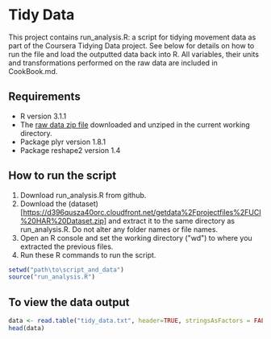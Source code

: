 # Tidy Data

This project contains run_analysis.R: a script for tidying movement data as part of
the Coursera Tidying Data project. See below for details on how to run the
file and load the outputted data back into R.  All variables, their units and
transformations performed on the raw data are included in CookBook.md.

## Requirements

* R version 3.1.1
* The [raw data
  zip file](https://d396qusza40orc.cloudfront.net/getdata%2Fprojectfiles%2FUCI%20HAR%20Dataset.zip)
downloaded and unziped in the current working directory.
* Package plyr version 1.8.1
* Package reshape2 version 1.4

## How to run the script

1. Download run_analysis.R from github.
1. Download the (dataset)[https://d396qusza40orc.cloudfront.net/getdata%2Fprojectfiles%2FUCI%20HAR%20Dataset.zip]
and extract it to the same directory as run_analysis.R.  Do not alter any folder names or file names.
1. Open an R console and set the working directory ("wd") to where you extracted the previous files.
1. Run these R commands to run the script.

```R
setwd("path\to\script_and_data")
source("run_analysis.R")
```
## To view the data output
```R
data <- read.table("tidy_data.txt", header=TRUE, stringsAsFactors = FALSE)
head(data)
```
